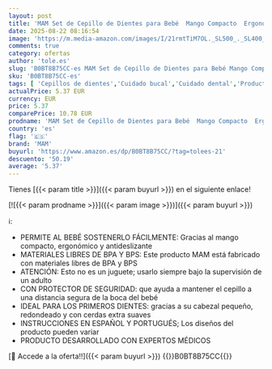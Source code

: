 ```yaml
---
layout: post
title: 'MAM Set de Cepillo de Dientes para Bebé  Mango Compacto  Ergonómico y Antideslizante  para Primeros Dientes  con Protector de Seguridad  Cabezal muy Pequeño y Cerdas Extra Suaves  Azul  Pack 2'
date: 2025-08-22 08:16:54
image: 'https://m.media-amazon.com/images/I/21rmtTiM7OL._SL500_._SL400_.jpg'
comments: true
category: ofertas
author: 'tole.es'
slug: 'B0BT8B75CC-es MAM Set de Cepillo de Dientes para Bebé Mango Compacto...'
sku: 'B0BT8B75CC-es'
tags: [ 'Cepillos de dientes','Cuidado bucal','Cuidado dental','Productos para el cuidado dental de bebés y niños','Salud y cuidado personal','bebé','mam','🇪🇸', ]
actualPrice: 5.37 EUR
currency: EUR
price: 5.37
comparePrice: 10.78 EUR
prodname: 'MAM Set de Cepillo de Dientes para Bebé  Mango Compacto  Ergonómico y Antideslizante  para Primeros Dientes  con Protector de Seguridad  Cabezal muy Pequeño y Cerdas Extra Suaves  Azul  Pack 2'
country: 'es'
flag: '🇪🇸'
brand: 'MAM'
buyurl: 'https://www.amazon.es/dp/B0BT8B75CC/?tag=tolees-21'
descuento: '50.19'
average: '5.37'
---
```


Tienes [{{< param title >}}]({{< param buyurl >}}) en el siguiente enlace!

[![{{< param prodname >}}]({{< param image >}})]({{< param buyurl >}})

ℹ️:

- PERMITE AL BEBÉ SOSTENERLO FÁCILMENTE: Gracias al mango compacto, ergonómico y antideslizante
- MATERIALES LIBRES DE BPA Y BPS: Este producto MAM está fabricado con materiales libres de BPA y BPS
- ATENCIÓN: Esto no es un juguete; usarlo siempre bajo la supervisión de un adulto
- CON PROTECTOR DE SEGURIDAD: que ayuda a mantener el cepillo a una distancia segura de la boca del bebé
- IDEAL PARA LOS PRIMEROS DIENTES: gracias a su cabezal pequeño, redondeado y con cerdas extra suaves
- INSTRUCCIONES EN ESPAÑOL Y PORTUGUÉS; Los diseños del producto pueden variar
- PRODUCTO DESARROLLADO CON EXPERTOS MÉDICOS

[🛒 Accede a la oferta!!]({{< param buyurl >}})
{{<world>}}B0BT8B75CC{{</world>}}
